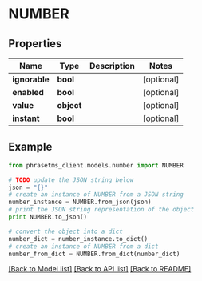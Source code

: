 # NUMBER

## Properties

| Name          | Type       | Description | Notes      |
| ------------- | ---------- | ----------- | ---------- |
| **ignorable** | **bool**   |             | [optional] |
| **enabled**   | **bool**   |             | [optional] |
| **value**     | **object** |             | [optional] |
| **instant**   | **bool**   |             | [optional] |

## Example

```python
from phrasetms_client.models.number import NUMBER

# TODO update the JSON string below
json = "{}"
# create an instance of NUMBER from a JSON string
number_instance = NUMBER.from_json(json)
# print the JSON string representation of the object
print NUMBER.to_json()

# convert the object into a dict
number_dict = number_instance.to_dict()
# create an instance of NUMBER from a dict
number_from_dict = NUMBER.from_dict(number_dict)
```

[[Back to Model list]](../README.md#documentation-for-models) [[Back to API list]](../README.md#documentation-for-api-endpoints) [[Back to README]](../README.md)

